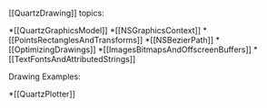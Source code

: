 

[[QuartzDrawing]] topics:

*[[QuartzGraphicsModel]]
*[[NSGraphicsContext]]
*[[PointsRectanglesAndTransforms]]
*[[NSBezierPath]]
*[[OptimizingDrawings]]
*[[ImagesBitmapsAndOffscreenBuffers]]
*[[TextFontsAndAttributedStrings]]


Drawing Examples:


*[[QuartzPlotter]]
